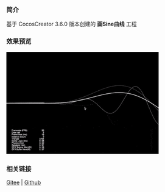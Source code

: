 ### 简介

基于 CocosCreator 3.6.0 版本创建的 **画Sine曲线** 工程

### 效果预览
![image](../../../gif/202203/2022030413.gif)

### 相关链接
[Gitee](https://gitee.com/mirrors_cocos-creator/example-cases/tree/master/assets/cases/graphics/demo) | [Github](https://github.com/cocos-creator/example-cases/tree/master/assets/cases/graphics/demo)